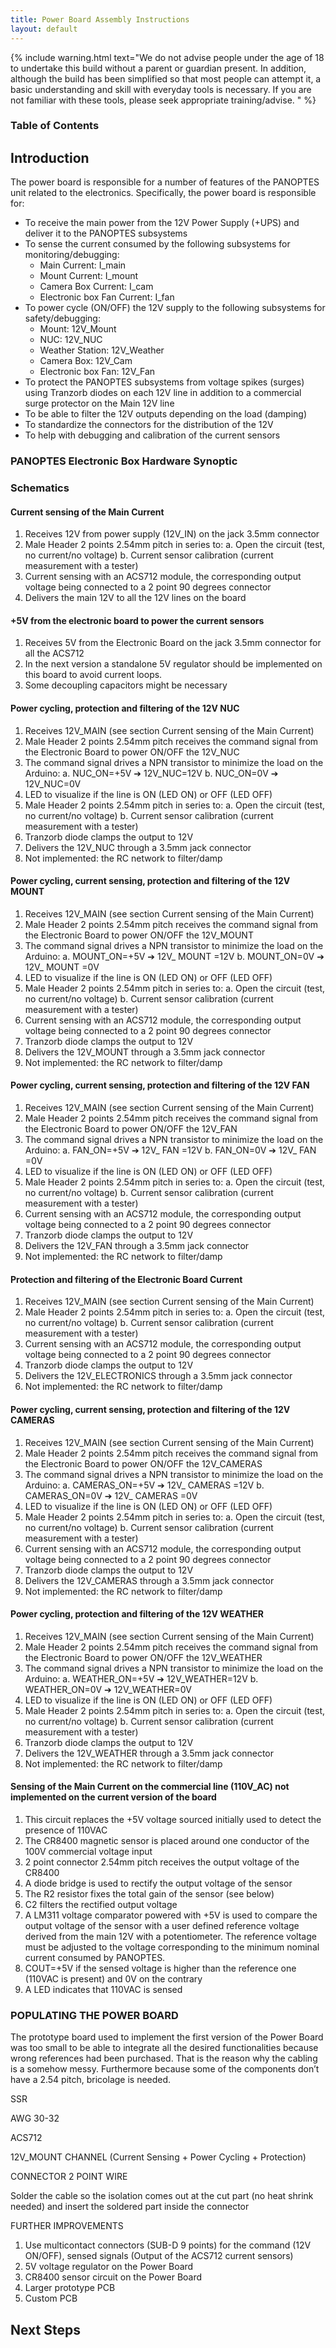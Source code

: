 ```yaml
---
title: Power Board Assembly Instructions
layout: default
---
```


 {% include warning.html text="We do not advise people under the age of 18 to undertake this build without a parent or guardian present. In addition, although the build has been simplified so that most people can attempt it, a basic understanding and skill with everyday tools is necessary. If you are not familiar with these tools, please seek appropriate training/advise. " %}

<!-- {% include unit_note.html %} -->

<h3>Table of Contents</h3>

## Introduction

The power board is responsible for a number of features of the PANOPTES unit related to the electronics. Specifically, the power board is responsible for:

* To receive the main power from the 12V Power Supply (+UPS) and deliver it to the PANOPTES subsystems
* To sense the current consumed by the following subsystems for monitoring/debugging:
    * Main Current: I_main
    * Mount Current: I_mount
    * Camera Box Current: I_cam
    * Electronic box Fan Current: I_fan
* To power cycle (ON/OFF) the 12V supply to the following subsystems for safety/debugging:
    * Mount: 12V_Mount
    * NUC: 12V_NUC
    * Weather Station: 12V_Weather
    * Camera Box: 12V_Cam
    * Electronic box Fan: 12V_Fan
* To protect the PANOPTES subsystems from voltage spikes (surges) using Tranzorb diodes on each 12V line in addition to a commercial surge protector on the Main 12V line
* To be able to filter the 12V outputs depending on the load (damping)
* To standardize the connectors for the distribution of the 12V
* To help with debugging and calibration of the current sensors

### PANOPTES Electronic Box Hardware Synoptic

### Schematics

#### Current sensing of the Main Current

1. Receives 12V from power supply (12V_IN) on the jack 3.5mm connector
2. Male Header 2 points 2.54mm pitch in series to:
    a. Open the circuit (test, no current/no voltage)
    b. Current sensor calibration (current measurement with a tester)
5. Current sensing with an ACS712 module, the corresponding output voltage being connected to a 2 point 90 degrees connector
6. Delivers the main 12V to all the 12V lines on the board

#### +5V from the electronic board to power the current sensors

1. Receives 5V from the Electronic Board on the jack 3.5mm connector for all the ACS712
2. In the next version a standalone 5V regulator should be implemented on this board to avoid current loops.
3. Some decoupling capacitors might be necessary

#### Power cycling, protection and filtering of the 12V NUC

1. Receives 12V_MAIN (see section Current sensing of the Main Current)
2. Male Header 2 points 2.54mm pitch receives the command signal from the Electronic Board to power ON/OFF the 12V_NUC
3. The command signal drives a NPN transistor to minimize the load on the Arduino:
    a.  NUC_ON=+5V ➔ 12V_NUC=12V
    b. NUC_ON=0V ➔ 12V_NUC=0V
4. LED to visualize if the line is ON (LED ON) or OFF (LED OFF)
5. Male Header 2 points 2.54mm pitch in series to:
    a. Open the circuit (test, no current/no voltage)
    b. Current sensor calibration (current measurement with a tester)
6. Tranzorb diode clamps the output to 12V
7. Delivers the 12V_NUC through a 3.5mm jack connector
8. Not implemented: the RC network to filter/damp

#### Power cycling, current sensing, protection and filtering of the 12V MOUNT

1. Receives 12V_MAIN (see section Current sensing of the Main Current)
2. Male Header 2 points 2.54mm pitch receives the command signal from the Electronic Board to power ON/OFF the 12V_MOUNT
3. The command signal drives a NPN transistor to minimize the load on the Arduino:
    a. MOUNT_ON=+5V ➔ 12V_ MOUNT =12V
    b. MOUNT_ON=0V ➔ 12V_ MOUNT =0V
4. LED to visualize if the line is ON (LED ON) or OFF (LED OFF)
5. Male Header 2 points 2.54mm pitch in series to:
    a. Open the circuit (test, no current/no voltage)
    b. Current sensor calibration (current measurement with a tester)
6. Current sensing with an ACS712 module, the corresponding output voltage being connected to a 2 point 90 degrees connector
7. Tranzorb diode clamps the output to 12V
8. Delivers the 12V_MOUNT through a 3.5mm jack connector
9. Not implemented: the RC network to filter/damp

#### Power cycling, current sensing, protection and filtering of the 12V FAN

1. Receives 12V_MAIN (see section Current sensing of the Main Current)
2. Male Header 2 points 2.54mm pitch receives the command signal from the Electronic Board to power ON/OFF the 12V_FAN
3. The command signal drives a NPN transistor to minimize the load on the Arduino:
    a. FAN_ON=+5V ➔ 12V_ FAN =12V
    b. FAN_ON=0V ➔ 12V_ FAN =0V
4. LED to visualize if the line is ON (LED ON) or OFF (LED OFF)
5. Male Header 2 points 2.54mm pitch in series to:
    a. Open the circuit (test, no current/no voltage)
    b. Current sensor calibration (current measurement with a tester)
6. Current sensing with an ACS712 module, the corresponding output voltage being connected to a 2 point 90 degrees connector
7. Tranzorb diode clamps the output to 12V
8. Delivers the 12V_FAN through a 3.5mm jack connector
9. Not implemented: the RC network to filter/damp

#### Protection and filtering of the Electronic Board Current

1. Receives 12V_MAIN (see section Current sensing of the Main Current)
2. Male Header 2 points 2.54mm pitch in series to:
    a. Open the circuit (test, no current/no voltage)
    b. Current sensor calibration (current measurement with a tester)
3. Current sensing with an ACS712 module, the corresponding output voltage being connected to a 2 point 90 degrees connector
4. Tranzorb diode clamps the output to 12V
5. Delivers the 12V_ELECTRONICS through a 3.5mm jack connector
6. Not implemented: the RC network to filter/damp

#### Power cycling, current sensing, protection and filtering of the 12V CAMERAS

1. Receives 12V_MAIN (see section Current sensing of the Main Current)
2. Male Header 2 points 2.54mm pitch receives the command signal from the Electronic Board to power ON/OFF the 12V_CAMERAS
3. The command signal drives a NPN transistor to minimize the load on the Arduino:
    a. CAMERAS_ON=+5V ➔ 12V_ CAMERAS =12V
    b. CAMERAS_ON=0V ➔ 12V_ CAMERAS =0V
4. LED to visualize if the line is ON (LED ON) or OFF (LED OFF)
5. Male Header 2 points 2.54mm pitch in series to:
    a. Open the circuit (test, no current/no voltage)
    b. Current sensor calibration (current measurement with a tester)
6. Current sensing with an ACS712 module, the corresponding output voltage being connected to a 2 point 90 degrees connector
7. Tranzorb diode clamps the output to 12V
8. Delivers the 12V_CAMERAS through a 3.5mm jack connector
9. Not implemented: the RC network to filter/damp

#### Power cycling, protection and filtering of the 12V WEATHER

1. Receives 12V_MAIN (see section Current sensing of the Main Current)
2. Male Header 2 points 2.54mm pitch receives the command signal from the Electronic Board to power ON/OFF the 12V_WEATHER
3. The command signal drives a NPN transistor to minimize the load on the Arduino:
    a. WEATHER_ON=+5V ➔ 12V_WEATHER=12V
    b. WEATHER_ON=0V ➔ 12V_WEATHER=0V
4. LED to visualize if the line is ON (LED ON) or OFF (LED OFF)
5. Male Header 2 points 2.54mm pitch in series to:
    a. Open the circuit (test, no current/no voltage)
    b. Current sensor calibration (current measurement with a tester)
6. Tranzorb diode clamps the output to 12V
7. Delivers the 12V_WEATHER through a 3.5mm jack connector
8. Not implemented: the RC network to filter/damp

#### Sensing of the Main Current on the commercial line (110V_AC) not implemented on the current version of the board

1. This circuit replaces the +5V voltage sourced initially used to detect the presence of 110VAC
2. The CR8400 magnetic sensor is placed around one conductor of the 100V commercial voltage input
3. 2 point connector 2.54mm pitch receives the output voltage of the CR8400
4. A diode bridge is used to rectify the output voltage of the sensor
5. The R2 resistor fixes the total gain of the sensor (see below)
6. C2 filters the rectified output voltage
7. A LM311 voltage comparator powered with +5V is used to compare the output voltage of the sensor with a user defined reference voltage derived from the main 12V with a potentiometer. The reference voltage must be adjusted to the voltage corresponding to the minimum nominal current consumed by PANOPTES.
8. COUT=+5V if the sensed voltage is higher than the reference one (110VAC is present) and 0V on the contrary
9. A LED indicates that 110VAC is sensed

### POPULATING THE POWER BOARD

The prototype board used to implement the first version of the Power Board was too small to be able to integrate all the desired functionalities because wrong references had been purchased. That is the reason why the cabling is a somehow messy.
Furthermore because some of the components don’t have a 2.54 pitch, bricolage is needed.

SSR

AWG 30-32

ACS712

12V_MOUNT CHANNEL (Current Sensing + Power Cycling + Protection)

CONNECTOR 2 POINT WIRE

Solder the cable so the isolation comes out at the cut part (no heat shrink needed) and insert the soldered part inside the connector

FURTHER IMPROVEMENTS

1. Use multicontact connectors (SUB-D 9 points) for the command (12V ON/OFF), sensed signals (Output of the ACS712 current sensors)
2. 5V voltage regulator on the Power Board
3. CR8400 sensor circuit on the Power Board
4. Larger prototype PCB
5. Custom PCB


## Next Steps

